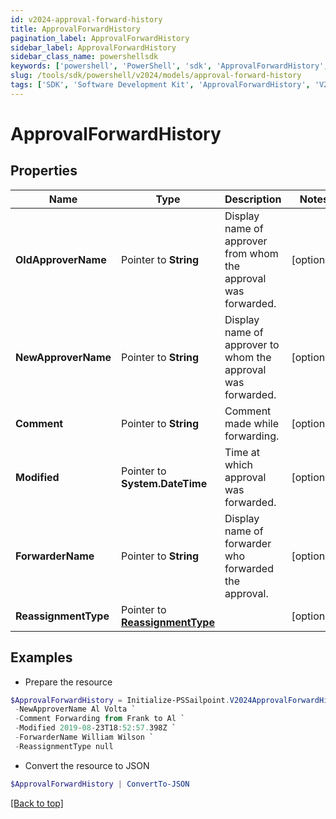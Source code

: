 ```yaml
---
id: v2024-approval-forward-history
title: ApprovalForwardHistory
pagination_label: ApprovalForwardHistory
sidebar_label: ApprovalForwardHistory
sidebar_class_name: powershellsdk
keywords: ['powershell', 'PowerShell', 'sdk', 'ApprovalForwardHistory', 'V2024ApprovalForwardHistory'] 
slug: /tools/sdk/powershell/v2024/models/approval-forward-history
tags: ['SDK', 'Software Development Kit', 'ApprovalForwardHistory', 'V2024ApprovalForwardHistory']
---
```



# ApprovalForwardHistory

## Properties

Name | Type | Description | Notes
------------ | ------------- | ------------- | -------------
**OldApproverName** |  Pointer to **String** | Display name of approver from whom the approval was forwarded. | [optional] 
**NewApproverName** |  Pointer to **String** | Display name of approver to whom the approval was forwarded. | [optional] 
**Comment** |  Pointer to **String** | Comment made while forwarding. | [optional] 
**Modified** |  Pointer to **System.DateTime** | Time at which approval was forwarded. | [optional] 
**ForwarderName** |  Pointer to **String** | Display name of forwarder who forwarded the approval. | [optional] 
**ReassignmentType** |  Pointer to [**ReassignmentType**](reassignment-type) |  | [optional] 

## Examples

- Prepare the resource
```powershell
$ApprovalForwardHistory = Initialize-PSSailpoint.V2024ApprovalForwardHistory  -OldApproverName Frank Mir `
 -NewApproverName Al Volta `
 -Comment Forwarding from Frank to Al `
 -Modified 2019-08-23T18:52:57.398Z `
 -ForwarderName William Wilson `
 -ReassignmentType null
```

- Convert the resource to JSON
```powershell
$ApprovalForwardHistory | ConvertTo-JSON
```


[[Back to top]](#) 

